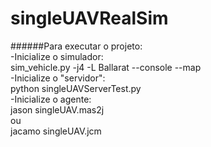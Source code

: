 # singleUAVRealSim
######Para executar o projeto:  
  -Inicialize o simulador:  
    sim_vehicle.py -j4 -L Ballarat --console --map  
  -Inicialize o "servidor":  
    python singleUAVServerTest.py  
  -Inicialize o agente:  
    jason singleUAV.mas2j  
    ou  
    jacamo singleUAV.jcm  
